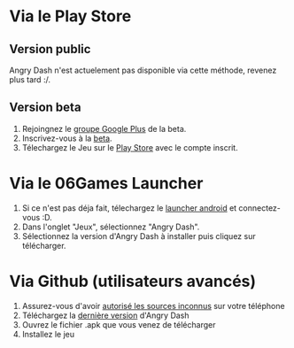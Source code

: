 <!-- TITLE: 1.1. Installation Android -->
<!-- SUBTITLE: Installation sur Android -->

# Via le Play Store
## Version public
Angry Dash n'est actuelement pas disponible via cette méthode, revenez plus tard  :/.

## Version beta
1. Rejoingnez le [groupe Google Plus](https://plus.google.com/u/0/communities/104855126997408251493) de la beta.
2. Inscrivez-vous à la [beta](https://play.google.com/apps/testing/com.fr_06Games.AngryDash).
3. Télechargez le Jeu sur le [Play Store](https://play.google.com/store/apps/details?id=com.fr_06Games.AngryDash) avec le compte inscrit.

# Via le 06Games Launcher
1. Si ce n'est pas déja fait, télechargez le [launcher android](https://06games.ddns.net/Projects/App/06Games%20Launcher/down.php) et connectez-vous :D.
2. Dans l'onglet "Jeux", sélectionnez "Angry Dash".
3. Sélectionnez la version d'Angry Dash à installer puis cliquez sur télécharger.

# Via Github (utilisateurs avancés)
1. Assurez-vous d'avoir [autorisé les sources inconnus](https://www.frandroid.com/comment-faire/lemultimedia/231266_autoriserlessourcesinconnues) sur votre téléphone
2. Téléchargez la [dernière version](https://github.com/06-Games/Angry-Dash/releases/latest) d'Angry Dash
3. Ouvrez le fichier .apk que vous venez de télécharger
4. Installez le jeu